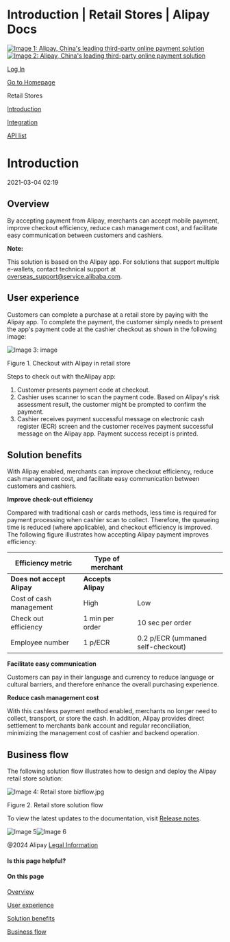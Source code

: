 Introduction | Retail Stores | Alipay Docs
===============
                        

[![Image 1: Alipay, China's leading third-party online payment solution](https://ac.alipay.com/storage/2024/3/26/d66c43c0-440d-4c97-9976-f2028a2c8c5e.svg)![Image 2: Alipay, China's leading third-party online payment solution](https://ac.alipay.com/storage/2024/3/26/a48bd336-aea0-4f16-bf83-616eacbb4434.svg)](/docs/)

[Log In](https://global.alipay.com/ilogin/account_login.htm?goto=https%3A%2F%2Fglobal.alipay.com%2Fdocs%2Fac%2Fretailstore%2Fintro)

[Go to Homepage](../../)

Retail Stores

[Introduction](/docs/ac/retailstore/intro)

[Integration](/docs/ac/retailstore/integration)

[API list](/docs/ac/retailstore/api)

Introduction
============

2021-03-04 02:19

Overview
--------

By accepting payment from Alipay, merchants can accept mobile payment, improve checkout efficiency, reduce cash management cost, and facilitate easy communication between customers and cashiers.

**Note:**

This solution is based on the Alipay app. For solutions that support multiple e-wallets, contact technical support at [overseas\_support@service.alibaba.com](mailto:overseas_support@service.alibaba.com).

User experience
---------------

Customers can complete a purchase at a retail store by paying with the Alipay app. To complete the payment, the customer simply needs to present the app's payment code at the cashier checkout as shown in the following image:

![Image 3: image](https://cdn.nlark.com/lark/0/2018/png/65509/1545367271663-9d11ea5c-4bc4-451a-9fdb-ae572e77572b.png)

Figure 1. Checkout with Alipay in retail store

Steps to check out with theAlipay app:

1.  Customer presents payment code at checkout.
2.  Cashier uses scanner to scan the payment code. Based on Alipay's risk assessment result, the customer might be prompted to confirm the payment.
3.  Cashier receives payment successful message on electronic cash register (ECR) screen and the customer receives payment successful message on the Alipay app. Payment success receipt is printed.

Solution benefits
-----------------

With Alipay enabled, merchants can improve checkout efficiency, reduce cash management cost, and facilitate easy communication between customers and cashiers.

**Improve check-out efficiency**

Compared with traditional cash or cards methods, less time is required for payment processing when cashier scan to collect. Therefore, the queueing time is reduced (where applicable), and checkout efficiency is improved. The following figure illustrates how accepting Alipay payment improves efficiency:



| **Efficiency metric** | **Type of merchant** | |
| --- | --- | --- |
| **Does not accept Alipay** | **Accepts Alipay** |
| Cost of cash management | High | Low |
| Check out efficiency | 1 min per order | 10 sec per order |
| Employee number | 1 p/ECR | 0.2 p/ECR (ummaned self-checkout) |



**Facilitate easy communication**

Customers can pay in their language and currency to reduce language or cultural barriers, and therefore enhance the overall purchasing experience.

**Reduce cash management cost**

With this cashless payment method enabled, merchants no longer need to collect, transport, or store the cash. In addition, Alipay provides direct settlement to merchants bank account and regular reconciliation, minimizing the management cost of cashier and backend operation.

Business flow
-------------

The following solution flow illustrates how to design and deploy the Alipay retail store solution:

![Image 4: Retail store bizflow.jpg](https://cdn.nlark.com/yuque/0/2020/jpeg/561635/1587547897918-44c18734-38a2-4ff6-b44b-844a5461d329.jpeg)

Figure 2. Retail store solution flow

To view the latest updates to the documentation, visit [Release notes](https://global.alipay.com/docs/releasenotes).

![Image 5](https://ac.alipay.com/storage/2021/5/20/19b2c126-9442-4f16-8f20-e539b1db482a.png)![Image 6](https://ac.alipay.com/storage/2021/5/20/e9f3f154-dbf0-455f-89f0-b3d4e0c14481.png)

@2024 Alipay [Legal Information](https://global.alipay.com/docs/ac/platform/membership)

#### Is this page helpful?

#### On this page

[Overview](#Overview "Overview")

[User experience](#3fda4231 "User experience")

[Solution benefits](#9b310d10 "Solution benefits")

[Business flow](#9951fa3e "Business flow")